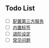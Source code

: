 ## Todo List
- [ ] [配置第三方服务](http://theme-next.iissnan.com/third-party-services.html)
- [ ] [内置标签](http://theme-next.iissnan.com/tag-plugins.html)
- [ ] [进阶设定](http://theme-next.iissnan.com/advanced-settings.html)
- [ ] [常见问题](http://theme-next.iissnan.com/faqs.html)
